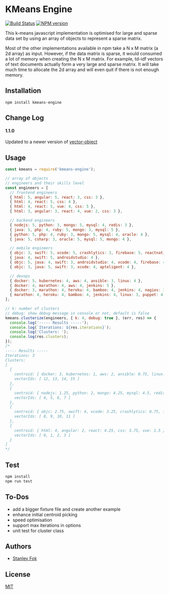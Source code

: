KMeans Engine
=======

[![Build Status](https://travis-ci.org/stanleyfok/kmeans-engine.png?branch=master)](https://travis-ci.org/stanleyfok/kmeans-engine)
[![NPM version](https://img.shields.io/npm/v/kmeans-engine.svg)](https://www.npmjs.com/package/kmeans-engine)

This k-means javascript implementation is optimised for large and sparse data set by using an array of objects to represent a sparse matrix.

Most of the other implementations available in npm take a N x M matrix (a 2d array) as input. However, if the data matrix is sparse, it would consumed a lot of memory when creating the N x M matrix. For example, td-idf vectors of text documents actually form a very large and sparse matrix. It will take much time to allocate the 2d array and will even quit if there is not enough memory.

## Installation

`npm install kmeans-engine`

## Change Log

#### 1.1.0

Updated to a newer version of [vector-object](https://www.npmjs.com/package/vector-object)

## Usage

```js
const kmeans = require('kmeans-engine');

// array of objects
// engineers and their skills level
const engineers = [
  // frontend engineers
  { html: 5, angular: 5, react: 3, css: 3 },
  { html: 4, react: 5, css: 4 },
  { html: 4, react: 5, vue: 4, css: 5 },
  { html: 3, angular: 3, react: 4, vue: 2, css: 3 },

  // backend engineers
  { nodejs: 5, python: 3, mongo: 5, mysql: 4, redis: 3 },
  { java: 5, php: 4, ruby: 5, mongo: 3, mysql: 5 },
  { python: 5, php: 4, ruby: 3, mongo: 5, mysql: 4, oracle: 4 },
  { java: 5, csharp: 3, oracle: 5, mysql: 5, mongo: 4 },

  // mobile engineers
  { objc: 3, swift: 5, xcode: 5, crashlytics: 3, firebase: 5, reactnative: 4 },
  { java: 4, swift: 5, androidstudio: 4 },
  { objc: 5, java: 4, swift: 3, androidstudio: 4, xcode: 4, firebase: 4 },
  { objc: 3, java: 5, swift: 3, xcode: 4, apteligent: 4 },

  // devops
  { docker: 5, kubernetes: 4, aws: 4, ansible: 3, linux: 4 },
  { docker: 4, marathon: 4, aws: 4, jenkins: 5 },
  { docker: 3, marathon: 4, heroku: 4, bamboo: 4, jenkins: 4, nagios: 3 },
  { marathon: 4, heroku: 4, bamboo: 4, jenkins: 4, linux: 3, puppet: 4, nagios: 5 }
];

// k: number of clusters
// debug: show debug message in console or not, default is false
kmeans.clusterize(engineers, { k: 4, debug: true }, (err, res) => {
  console.log('----- Results -----');
  console.log(`Iterations: ${res.iterations}`);
  console.log('Clusters: ');
  console.log(res.clusters);
});
/*
----- Results -----
Iterations: 3
Clusters:
[
  {
    centroid: { docker: 3, kubernetes: 1, aws: 2, ansible: 0.75, linux: 1.75, marathon: 3, jenkins: 3.25,heroku: 2, bamboo: 2, nagios: 2, puppet: 1 },
    vectorIds: [ 12, 13, 14, 15 ]
  },
  {
    centroid: { nodejs: 1.25, python: 2, mongo: 4.25, mysql: 4.5, redis: 0.75, java: 2.5, php: 2, ruby: 2, oracle: 2.25, csharp: 0.75 },
    vectorIds: [ 4, 5, 6, 7 ]
  },
  {
    centroid: { objc: 2.75, swift: 4, xcode: 3.25, crashlytics: 0.75, firebase: 2.25, reactnative: 1, java: 3.25, androidstudio: 2, apteligent: 1 },
    vectorIds: [ 8, 9, 10, 11 ]
  },
  {
    centroid: { html: 4, angular: 2, react: 4.25, css: 3.75, vue: 1.5 },
    vectorIds: [ 0, 1, 2, 3 ]
  }
]
*/
```

## Test

```bash
npm install
npm run test
```

## To-Dos
* add a bigger fixture file and create another example
* enhance initial centroid picking
* speed optimisation
* support max iterations in options
* unit test for cluster class

## Authors

  - [Stanley Fok](https://github.com/stanleyfok)

## License

  [MIT](./LICENSE)
